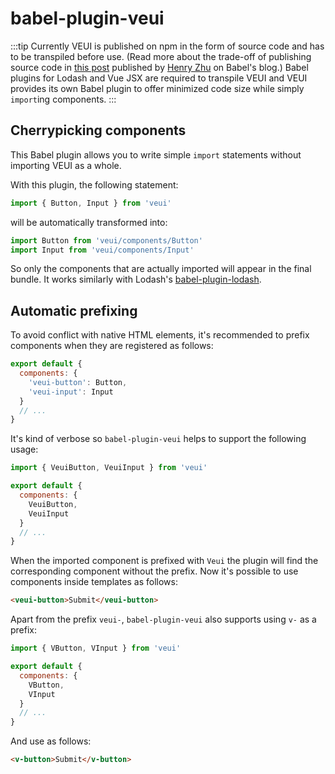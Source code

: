 # babel-plugin-veui

:::tip
Currently VEUI is published on npm in the form of source code and has to be transpiled before use. (Read more about the trade-off of publishing source code in [this post](https://babeljs.io/blog/2018/06/26/on-consuming-and-publishing-es2015+-packages) published by [Henry Zhu](https://www.patreon.com/henryzhu) on Babel's blog.) Babel plugins for Lodash and Vue JSX are required to transpile VEUI and VEUI provides its own Babel plugin to offer minimized code size while simply `import`ing components.
:::

## Cherrypicking components

This Babel plugin allows you to write simple `import` statements without importing VEUI as a whole.

With this plugin, the following statement:

```js
import { Button, Input } from 'veui'
```

will be automatically transformed into:

```js
import Button from 'veui/components/Button'
import Input from 'veui/components/Input'
```

So only the components that are actually imported will appear in the final bundle. It works similarly with Lodash's [babel-plugin-lodash](https://github.com/lodash/babel-plugin-lodash).

## Automatic prefixing

To avoid conflict with native HTML elements, it's recommended to prefix components when they are registered as follows:

```js
export default {
  components: {
    'veui-button': Button,
    'veui-input': Input
  }
  // ...
}
```

It's kind of verbose so `babel-plugin-veui` helps to support the following usage:

```js
import { VeuiButton, VeuiInput } from 'veui'

export default {
  components: {
    VeuiButton,
    VeuiInput
  }
  // ...
}
```

When the imported component is prefixed with `Veui` the plugin will find the corresponding component without the prefix. Now it's possible to use components inside templates as follows:

```html
<veui-button>Submit</veui-button>
```

Apart from the prefix `veui-`, `babel-plugin-veui` also supports using `v-` as a prefix:

```js
import { VButton, VInput } from 'veui'

export default {
  components: {
    VButton,
    VInput
  }
  // ...
}
```

And use as follows:

```html
<v-button>Submit</v-button>
```
